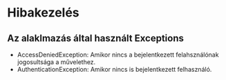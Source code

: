 # Hibakezelés
## Az alaklmazás által használt Exceptions
- AccessDeniedException:
Amikor nincs a bejelentkezett felahsználónak jogosultsága a művelethez.
- AuthenticationException: Amikor nincs is bejelentkezett felhasználó.
